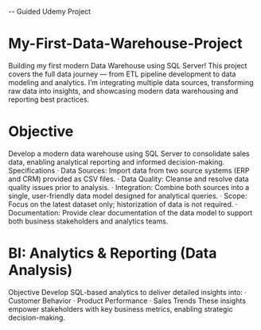 -- Guided Udemy Project 
# My-First-Data-Warehouse-Project 
Building my first modern Data Warehouse using SQL Server!  This project covers the full data journey — from ETL pipeline development to data modeling and analytics. I’m integrating multiple data sources, transforming raw data into insights, and showcasing modern data warehousing and reporting best practices.


# Objective
Develop a modern data warehouse using SQL Server to consolidate sales data, enabling analytical reporting and informed decision-making.
Specifications
· Data Sources: Import data from two source systems (ERP and CRM) provided as CSV files.
· Data Quality: Cleanse and resolve data quality issues prior to analysis.
· Integration: Combine both sources into a single, user-friendly data model designed for analytical queries.
· Scope: Focus on the latest dataset only; historization of data is not required.
· Documentation: Provide clear documentation of the data model to support both business stakeholders and analytics teams.


# BI: Analytics & Reporting (Data Analysis)
Objective
Develop SQL-based analytics to deliver detailed insights into:
· Customer Behavior
· Product Performance
· Sales Trends
These insights empower stakeholders with key business metrics, enabling strategic decision-making.






